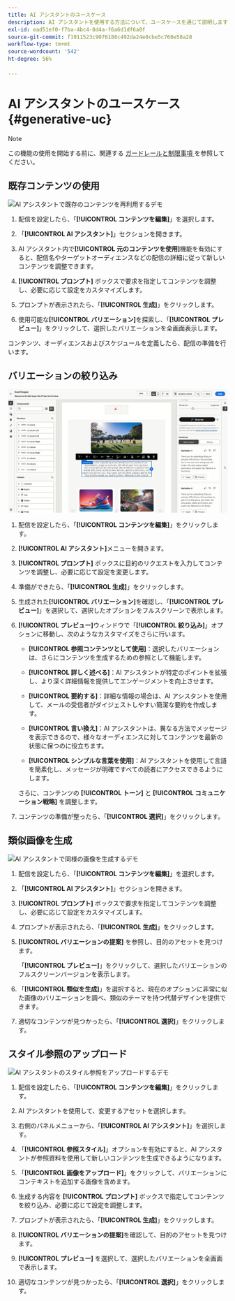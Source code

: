 ```yaml
---
title: AI アシスタントのユースケース
description: AI アシスタントを使用する方法について、ユースケースを通じて説明します。
exl-id: ead51ef0-f7ba-4bc4-8d4a-f6a6d1df6a0f
source-git-commit: f1911523c9076188c492da24e0cbe5c760e58a28
workflow-type: tm+mt
source-wordcount: '542'
ht-degree: 56%

---
```


# AI アシスタントのユースケース {#generative-uc}

>[!NOTE]
>
>この機能の使用を開始する前に、関連する [ ガードレールと制限事項 ](generative-gs.md#generative-guardrails) を参照してください。

## 既存コンテンツの使用

![AI アシスタントで既存のコンテンツを再利用するデモ ](assets/do-not-localize/gen-ai-reuse-text.gif)

1. 配信を設定したら、「**[!UICONTROL コンテンツを編集]**」を選択します。

1. 「**[!UICONTROL AI アシスタント]**」セクションを開きます。

1. AI アシスタント内で&#x200B;**[!UICONTROL 元のコンテンツを使用]**&#x200B;機能を有効にすると、配信名やターゲットオーディエンスなどの配信の詳細に従って新しいコンテンツを調整できます。

1. **[!UICONTROL プロンプト]** ボックスで要求を指定してコンテンツを調整し、必要に応じて設定をカスタマイズします。

1. プロンプトが表示されたら、「**[!UICONTROL 生成]**」をクリックします。

1. 使用可能な&#x200B;**[!UICONTROL バリエーション]**&#x200B;を探索し、「**[!UICONTROL プレビュー]**」をクリックして、選択したバリエーションを全画面表示します。

コンテンツ、オーディエンスおよびスケジュールを定義したら、配信の準備を行います。

## バリエーションの絞り込み

![AI アシスタントを使用したコンテンツバリエーションの絞り込みのデモ ](assets/do-not-localize/gen-ai-variation.gif)

1. 配信を設定したら、「**[!UICONTROL コンテンツを編集]**」をクリックします。

1. **[!UICONTROL AI アシスタント]**&#x200B;メニューを開きます。

1. **[!UICONTROL プロンプト]** ボックスに目的のリクエストを入力してコンテンツを調整し、必要に応じて設定を変更します。

1. 準備ができたら、「**[!UICONTROL 生成]**」をクリックします。

1. 生成された&#x200B;**[!UICONTROL バリエーション]**&#x200B;を確認し、「**[!UICONTROL プレビュー]**」を選択して、選択したオプションをフルスクリーンで表示します。

1. **[!UICONTROL プレビュー]**&#x200B;ウィンドウで「**[!UICONTROL 絞り込み]**」オプションに移動し、次のようなカスタマイズをさらに行います。

   * **[!UICONTROL 参照コンテンツとして使用]**：選択したバリエーションは、さらにコンテンツを生成するための参照として機能します。

   * **[!UICONTROL 詳しく述べる]**：AI アシスタントが特定のポイントを拡張し、より深く詳細情報を提供してエンゲージメントを向上させます。

   * **[!UICONTROL 要約する]**：詳細な情報の場合は、AI アシスタントを使用して、メールの受信者がダイジェストしやすい簡潔な要約を作成します。

   * **[!UICONTROL 言い換え]**：AI アシスタントは、異なる方法でメッセージを表示できるので、様々なオーディエンスに対してコンテンツを最新の状態に保つのに役立ちます。

   * **[!UICONTROL シンプルな言葉を使用]**：AI アシスタントを使用して言語を簡素化し、メッセージが明確ですべての読者にアクセスできるようにします。

   さらに、コンテンツの **[!UICONTROL トーン]** と **[!UICONTROL コミュニケーション戦略]** を調整します。

1. コンテンツの準備が整ったら、「**[!UICONTROL 選択]**」をクリックします。

## 類似画像を生成

![AI アシスタントで同様の画像を生成するデモ ](assets/do-not-localize/uc-image-similar.gif)

1. 配信を設定したら、「**[!UICONTROL コンテンツを編集]**」を選択します。

1. 「**[!UICONTROL AI アシスタント]**」セクションを開きます。

1. **[!UICONTROL プロンプト]** ボックスで要求を指定してコンテンツを調整し、必要に応じて設定をカスタマイズします。

1. プロンプトが表示されたら、「**[!UICONTROL 生成]**」をクリックします。

1. **[!UICONTROL バリエーションの提案]** を参照し、目的のアセットを見つけます。

   「**[!UICONTROL プレビュー]**」をクリックして、選択したバリエーションのフルスクリーンバージョンを表示します。

1. 「**[!UICONTROL 類似を生成]**」を選択すると、現在のオプションに非常に似た画像のバリエーションを調べ、類似のテーマを持つ代替デザインを提供できます。

1. 適切なコンテンツが見つかったら、「**[!UICONTROL 選択]**」をクリックします。

## スタイル参照のアップロード

![AI アシスタントのスタイル参照をアップロードするデモ ](assets/do-not-localize/uc-image-reference.gif)

1. 配信を設定したら、「**[!UICONTROL コンテンツを編集]**」をクリックします。

1. AI アシスタントを使用して、変更するアセットを選択します。

1. 右側のパネルメニューから、「**[!UICONTROL AI アシスタント]**」を選択します。

1. 「**[!UICONTROL 参照スタイル]**」オプションを有効にすると、AI アシスタントが参照資料を使用して新しいコンテンツを生成できるようになります。

1. 「**[!UICONTROL 画像をアップロード]**」をクリックして、バリエーションにコンテキストを追加する画像を含めます。

1. 生成する内容を **[!UICONTROL プロンプト]** ボックスで指定してコンテンツを絞り込み、必要に応じて設定を調整します。

1. プロンプトが表示されたら、「**[!UICONTROL 生成]**」をクリックします。

1. **[!UICONTROL バリエーションの提案]**&#x200B;を確認して、目的のアセットを見つけます。

1. **[!UICONTROL プレビュー]** を選択して、選択したバリエーションを全画面で表示します。

1. 適切なコンテンツが見つかったら、「**[!UICONTROL 選択]**」をクリックします。